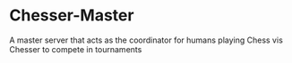 # Chesser-Master
A master server that acts as the coordinator for humans playing Chess vis Chesser to compete in tournaments
